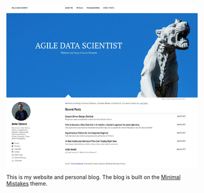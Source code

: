 <img src="images/agiledatascientist_201707.png" alt="Website and blog of Javier Estraviz">

This is my website and personal blog. The blog is built on the [Minimal Mistakes](http://mmistakes.github.io/minimal-mistakes) theme.
